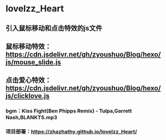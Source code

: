 # lovelzz_Heart
## 引入鼠标移动和点击特效的js文件
## 鼠标移动特效：https://cdn.jsdelivr.net/gh/zyoushuo/Blog/hexo/js/mouse_slide.js
## 点击爱心特效：https://cdn.jsdelivr.net/gh/zyoushuo/Blog/hexo/js/clicklove.js
### bgm：Kiss Fight(Ben Phipps Remix) - Tulpa,Garrett Nash,BLANKTS.mp3
### 项目部署：https://zhazhathy.github.io/lovelzz_Heart/
